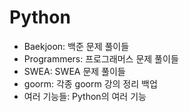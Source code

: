 ﻿# Python
- Baekjoon: 백준 문제 풀이들
- Programmers: 프로그래머스 문제 풀이들
- SWEA: SWEA 문제 풀이들
- goorm: 각종 goorm 강의 정리 백업
- 여러 기능들: Python의 여러 기능
